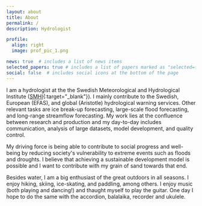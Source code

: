 ```yaml
---
layout: about
title: About
permalink: /
description: Hydrologist

profile:
  align: right
  image: prof_pic_1.png

news: true  # includes a list of news items
selected_papers: true # includes a list of papers marked as "selected={true}"
social: false  # includes social icons at the bottom of the page
---
```


I am a hydrologist at the the Swedish Meteorological and Hydrological Institute ([SMHI](https://www.smhi.se){:target="\_blank"}). I mainly contribute to the Swedish, European (EFAS), and global (Aristotle) hydrological warning services. Other relevant tasks are ice break-up forecasting, large-scale flood forecasting, and long-range streamflow forecasting. My work lies at the confluence between research and production and my day-to-day includes communication, analysis of large datasets, model development, and quality control. 

My driving force is being able to contribute to social progress and well-being by reducing society's vulnerability to extreme events such as floods and droughts. I believe that achieving a sustainable development model is possible and I want to contribute with my grain of sand towards that end.

Besides water, I am a big enthusiast of the great outdoors in all seasons. I enjoy hiking, skiing, ice-skating, and paddling, among others. I enjoy music (both playing and dancing!) and thaught myself to play the guitar. One day I hope to do the same with the accordion, balalaika, recorder and ukulele.
